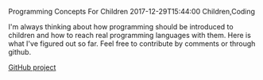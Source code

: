 Programming Concepts For Children
2017-12-29T15:44:00
Children,Coding

I'm always thinking about how programming should be introduced to children and how to reach real programming languages with them. Here is what I've figured out so far. Feel free to contribute by comments or through github.

[GitHub project](https://github.com/milgra/tutorials/blob/master/programming-for-children.md)